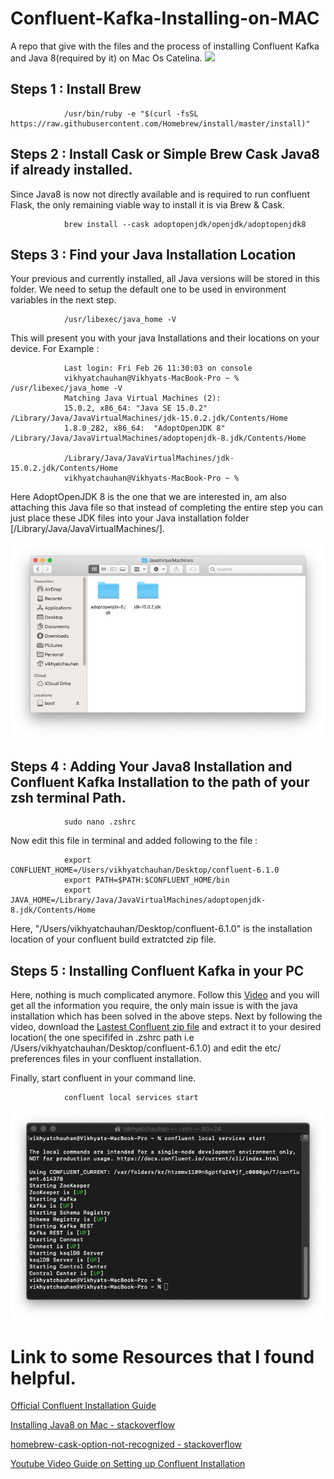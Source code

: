 # Confluent-Kafka-Installing-on-MAC
A repo that give with the files and the process of installing Confluent Kafka and Java 8(required by it) on Mac Os Catelina.
![](pictures/Apache_Kafka_Connect_MQTT_Broker_Mosquitto_Integration.png)

## Steps 1 : Install Brew
                /usr/bin/ruby -e "$(curl -fsSL https://raw.githubusercontent.com/Homebrew/install/master/install)"

## Steps 2 : Install Cask or Simple Brew Cask Java8 if already installed.

   Since Java8 is now not directly available and is required to run confluent Flask, the only remaining viable way to install it is via Brew & Cask.
                
                brew install --cask adoptopenjdk/openjdk/adoptopenjdk8
                
## Steps 3 : Find your Java Installation Location
   
   Your previous and currently installed, all Java versions will be stored in this folder. We need to setup the default one to be used in environment variables in    the next step.
   
                /usr/libexec/java_home -V
               
   This will present you with your java Installations and their locations on your device.  For Example :
   
                Last login: Fri Feb 26 11:30:03 on console
                vikhyatchauhan@Vikhyats-MacBook-Pro ~ % /usr/libexec/java_home -V
                Matching Java Virtual Machines (2):
                15.0.2, x86_64:	"Java SE 15.0.2"	/Library/Java/JavaVirtualMachines/jdk-15.0.2.jdk/Contents/Home
                1.8.0_282, x86_64:	"AdoptOpenJDK 8"	/Library/Java/JavaVirtualMachines/adoptopenjdk-8.jdk/Contents/Home

                /Library/Java/JavaVirtualMachines/jdk-15.0.2.jdk/Contents/Home
                vikhyatchauhan@Vikhyats-MacBook-Pro ~ % 

   Here AdoptOpenJDK 8 is the one that we are interested in, am also attaching this Java file so that instead of completing the entire step you can just place        these JDK files into your Java installation folder [/Library/Java/JavaVirtualMachines/].   
   
   ![Manual Java8 Placement](pictures/Manual_JAVA8_INSIDE_FOLDER.png)

## Steps 4 : Adding Your Java8 Installation and Confluent Kafka Installation to the path of your zsh terminal Path.
                
                sudo nano .zshrc
    
   Now edit this file in terminal and added following to the file :
                
                export CONFLUENT_HOME=/Users/vikhyatchauhan/Desktop/confluent-6.1.0
                export PATH=$PATH:$CONFLUENT_HOME/bin
                export JAVA_HOME=/Library/Java/JavaVirtualMachines/adoptopenjdk-8.jdk/Contents/Home
   
   Here, "/Users/vikhyatchauhan/Desktop/confluent-6.1.0" is the installation location of your confluent build extratcted zip file.

## Steps 5 : Installing Confluent Kafka in your PC 
  
   Here, nothing is much complicated anymore. Follow this [Video](https://www.youtube.com/watch?v=5x5GnBhyTMI) and you will get all the information you require,    the only main issue is with the
   java installation which has been solved in the above steps. 
   Next by following the video, download the [Lastest Confluent zip file](https://www.confluent.io/download/) and extract it to your desired location( the one specififed in .zshrc path i.e   /Users/vikhyatchauhan/Desktop/confluent-6.1.0) and edit the etc/ preferences files in your confluent installation.
  
   Finally, start confluent in your command line.
    
                confluent local services start
   
   ![Congratulations if you see this successfully!](pictures/confluent_started.png)
# Link to some Resources that I found helpful.

  [Official Confluent Installation Guide](https://docs.confluent.io/5.4.2/cli/installing.html)
  
  [Installing Java8 on Mac - stackoverflow](https://stackoverflow.com/questions/24342886/how-to-install-java-8-on-mac)
  
  [homebrew-cask-option-not-recognized - stackoverflow](https://stackoverflow.com/questions/30413621/homebrew-cask-option-not-recognized)
  
  [Youtube Video Guide on Setting up Confluent Installation](https://www.youtube.com/watch?v=5x5GnBhyTMI)
